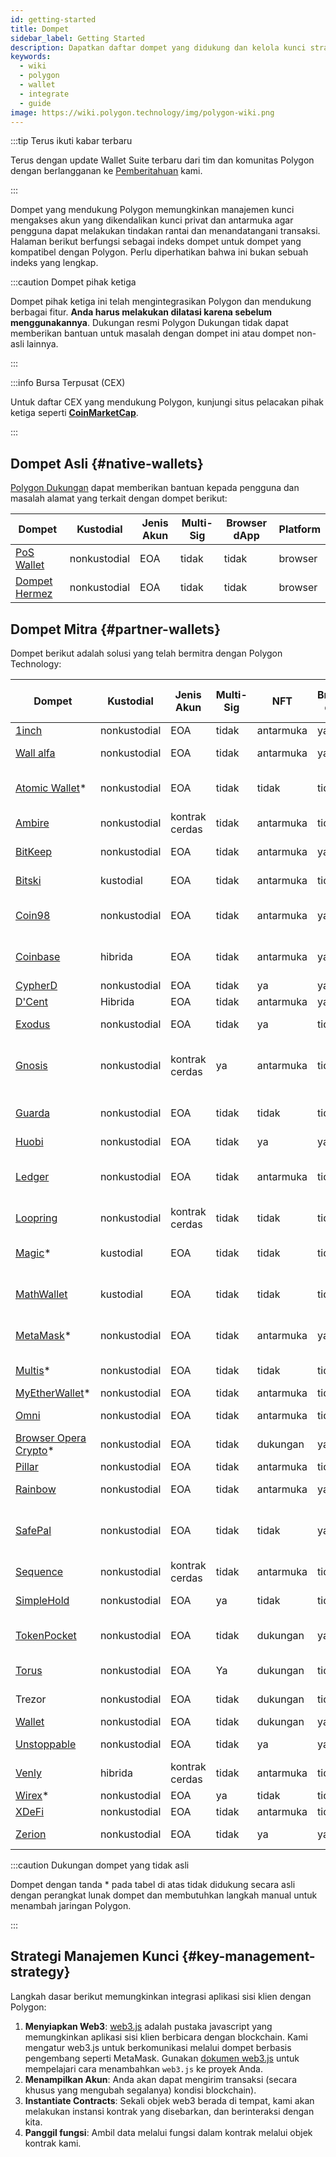 ```yaml
---
id: getting-started
title: Dompet
sidebar_label: Getting Started
description: Dapatkan daftar dompet yang didukung dan kelola kunci strateginya.
keywords:
  - wiki
  - polygon
  - wallet
  - integrate
  - guide
image: https://wiki.polygon.technology/img/polygon-wiki.png
---
```


:::tip Terus ikuti kabar terbaru

Terus dengan update Wallet Suite terbaru dari tim dan komunitas Polygon dengan berlangganan ke [<ins>Pemberitahuan</ins>](https://polygon.technology/notifications/) kami.

:::

Dompet yang mendukung Polygon memungkinkan manajemen kunci mengakses akun yang dikendalikan
kunci privat dan antarmuka agar pengguna dapat melakukan tindakan rantai dan menandatangani transaksi.
Halaman berikut berfungsi sebagai indeks dompet untuk dompet yang kompatibel dengan Polygon. Perlu diperhatikan
bahwa ini bukan sebuah indeks yang lengkap.

:::caution Dompet pihak ketiga

Dompet pihak ketiga ini telah mengintegrasikan Polygon dan mendukung berbagai fitur.
**Anda harus melakukan dilatasi karena sebelum menggunakannya**. Dukungan resmi Polygon
Dukungan tidak dapat memberikan bantuan untuk masalah dengan dompet ini atau dompet non-asli lainnya.

:::

:::info Bursa Terpusat (CEX)

Untuk daftar CEX yang mendukung Polygon, kunjungi situs pelacakan pihak ketiga seperti
[<ins>**CoinMarketCap**</ins>](https://coinmarketcap.com/currencies/polygon/markets).

:::

## Dompet Asli {#native-wallets}

[Polygon Dukungan](https://support.polygon.technology/support/home) dapat memberikan bantuan kepada pengguna dan masalah alamat yang terkait dengan dompet berikut:

| Dompet | Kustodial | Jenis Akun | Multi-Sig | Browser dApp | Platform |
|----------------------------------------------------------------------|---------------|--------------|-----------|--------------|----------|
| [PoS Wallet](https://wallet.polygon.technology/login/) | nonkustodial | EOA | tidak | tidak | browser |
| [Dompet Hermez](https://wallet.hermez.io/login) | nonkustodial | EOA | tidak | tidak | browser |

## Dompet Mitra {#partner-wallets}

Dompet berikut adalah solusi yang telah bermitra dengan Polygon Technology:

| Dompet | Kustodial | Jenis Akun | Multi-Sig | NFT | Browser dApp | Dukungan Jembatan | Fiat On-Ramp | Platform |
|---	|---	|---	|---	|---	|---	|---	|---	|---	|
| [1inch](https://1inch.io/wallet/) | nonkustodial | EOA | tidak | antarmuka | ya | ya | ya | seluler |
| [Wall alfa](https://alphawallet.com/) | nonkustodial | EOA | tidak | antarmuka | ya | ya | ya | seluler, api/sdk |
| [Atomic Wallet](https://atomicwallet.io/)* | nonkustodial | EOA | tidak | tidak | tidak | tidak | ya | seluler, desktop, api/sdk |
| [Ambire](https://www.ambire.com/) | nonkustodial | kontrak cerdas | tidak | antarmuka | tidak | ya | ya | browser |
| [BitKeep](https://bitkeep.com/) | nonkustodial | EOA | tidak | antarmuka | ya | ya | Ya | bergerak, perpanjangan |
| [Bitski](https://www.bitski.com/) | kustodial | EOA | tidak | antarmuka | tidak | ya | tidak | browser, api/sdk |
| [Coin98](https://coin98.com/wallet) | nonkustodial | EOA | tidak | antarmuka | ya | ya | ya | seluler, browser api/sdk |
| [Coinbase](https://www.coinbase.com/wallet) | hibrida | EOA | tidak | antarmuka | ya | ya | ya | seluler, browser api/sdk |
| [CypherD](https://cypherd.io/) | nonkustodial | EOA | tidak | ya | ya | ya | ya | seluler |
| [D'Cent](https://dcentwallet.com/) | Hibrida | EOA | tidak | antarmuka | ya | ya | tidak | seluler |
| [Exodus](https://www.exodus.com/) | nonkustodial | EOA | tidak | ya | tidak | tidak | ya | seluler, desktop |
| [Gnosis](https://gnosis-safe.io/) | nonkustodial | kontrak cerdas | ya | antarmuka | tidak | tidak | tidak | mobile, browser, desktop, api/sdk |
| [Guarda](https://guarda.com/) | nonkustodial | EOA | tidak | tidak | tidak | ya | ya | seluler, browser, desktop |
| [Huobi](https://www.itoken.com/en) | nonkustodial | EOA | tidak | ya | ya | ya | tidak | seluler |
| [Ledger](https://www.ledger.com/) | nonkustodial | EOA | tidak | antarmuka | tidak | tidak | Ya | perangkat keras, seluler, desktop |
| [Loopring](https://loopring.io/#/) | nonkustodial | kontrak cerdas | tidak | tidak | tidak | tidak | tidak | seluler, api/sdk |
| [Magic](https://fortmatic.com/)* | kustodial | EOA | tidak | tidak | tidak |   |   | seluler, browser api/sdk |
| [MathWallet](https://mathwallet.org/en-us/) | kustodial | EOA | tidak | tidak | tidak | ya | ya | seluler, browser api/sdk |
| [MetaMask](https://metamask.io/)* | nonkustodial | EOA | tidak | antarmuka | ya | tidak | tidak | seluler, browser api/sdk |
| [Multis](https://multis.co/)* | nonkustodial | EOA | tidak | tidak | tidak |   | ya | seluler, desktop |
| [MyEtherWallet](https://www.myetherwallet.com/)* | nonkustodial | EOA | tidak | antarmuka | tidak |   | ya | seluler |
| [Omni](https://omni.app/) | nonkustodial | EOA | tidak | antarmuka | tidak | ya |   | seluler, api/sdk |
| [Browser Opera Crypto](https://www.opera.com/crypto/next)* | nonkustodial | EOA | tidak | dukungan | ya |   |   | seluler, browser |
| [Pillar](https://www.pillar.fi/) | nonkustodial | EOA | tidak | antarmuka | tidak |   | ya | seluler |
| [Rainbow](https://rainbow.me/) | nonkustodial | EOA | tidak | antarmuka | ya |   | tidak | seluler, api/sdk |
| [SafePal](https://safepal.io/) | nonkustodial | EOA | tidak | tidak | ya | Ya |   | perangkat keras, seluler, api/sdk |
| [Sequence](https://sequence.app/auth) | nonkustodial | kontrak cerdas | tidak | antarmuka | tidak |   |   | browser, api/sdk |
| [SimpleHold](https://simplehold.io/) | nonkustodial | EOA | ya | tidak | tidak |   | ya | seluler, api/sdk |
| [TokenPocket](https://www.tokenpocket.pro/en) | nonkustodial | EOA | tidak | dukungan | ya | ya | ya | seluler, browser api/sdk |
| [Torus](https://toruswallet.io/) | nonkustodial | EOA | Ya | dukungan | tidak | tidak | tidak | browser, api/sdk |
| Trezor | nonkustodial | EOA | tidak | dukungan | tidak |   |   | perangkat keras, seluler |
| [Wallet](https://trustwallet.com/) | nonkustodial | EOA | tidak | dukungan | ya |   | ya | seluler |
| [Unstoppable](https://unstoppable.money/) | nonkustodial | EOA | tidak | ya | ya |   | tidak | seluler, api/sdk |
| [Venly](https://www.venly.io/) | hibrida | kontrak cerdas | tidak | antarmuka | tidak |   |   | browser, api/sdk |
| [Wirex](https://wirexapp.com/en/wirex-wallet)* | nonkustodial | EOA | ya | tidak | tidak |   |   | seluler |
| [XDeFi](https://www.xdefi.io/) | nonkustodial | EOA | tidak | antarmuka | tidak | tidak | tidak | browser |
| [Zerion](https://zerion.io/) | nonkustodial | EOA | tidak | ya | ya | Ya |   | seluler, browser |

:::caution Dukungan dompet yang tidak asli

Dompet dengan tanda * pada tabel di atas tidak didukung secara asli dengan perangkat lunak dompet
dan membutuhkan langkah manual untuk menambah jaringan Polygon.

:::

## Strategi Manajemen Kunci {#key-management-strategy}

Langkah dasar berikut memungkinkan integrasi aplikasi sisi klien dengan Polygon:

1. **Menyiapkan Web3**: [web3.js](https://web3js.readthedocs.io/) adalah pustaka javascript yang
memungkinkan aplikasi sisi klien berbicara dengan blockchain. Kami mengatur web3.js untuk berkomunikasi melalui dompet berbasis pengembang seperti MetaMask. Gunakan [dokumen web3.js](https://web3js.readthedocs.io/en/v1.2.2/getting-started.html#adding-web3-js) untuk mempelajari cara menambahkan `web3.js` ke proyek Anda.
2. **Menampilkan Akun**: Anda akan dapat mengirim transaksi (secara khusus yang mengubah segalanya) kondisi blockchain).
3. **Instantiate Contracts**: Sekali objek web3 berada di tempat, kami akan melakukan instansi kontrak yang disebarkan, dan berinteraksi dengan kita.
4. **Panggil fungsi**: Ambil data melalui fungsi dalam kontrak melalui objek kontrak kami.
